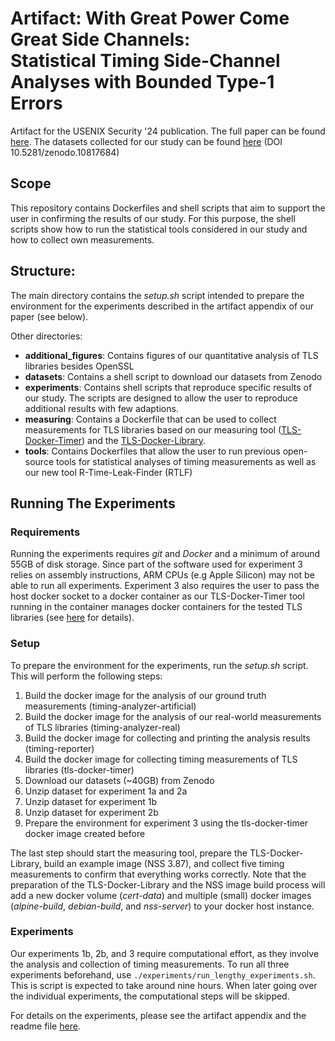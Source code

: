 # Artifact: With Great Power Come Great Side Channels: <br> Statistical Timing Side-Channel Analyses with Bounded Type-1 Errors

Artifact for the USENIX Security '24 publication. The full paper can be found [here](https://www.usenix.org/conference/usenixsecurity24/presentation/dunsche). The datasets collected for our study can be found [here](https://zenodo.org/records/10817685) (DOI 10.5281/zenodo.10817684)

## Scope
This repository contains Dockerfiles and shell scripts that aim to support the user in confirming the results of our study. For this purpose, the shell scripts show how to run the statistical tools considered in our study and how to collect own measurements.

## Structure:
The main directory contains the *setup.sh* script intended to prepare the environment for the experiments described in the artifact appendix of our paper (see below).

Other directories:
- **additional_figures**: Contains figures of our quantitative analysis of TLS libraries besides OpenSSL
- **datasets**: Contains a shell script to download our datasets from Zenodo
- **experiments**: Contains shell scripts that reproduce specific results of our study. The scripts are designed to allow the user to reproduce additional results with few adaptions.
- **measuring**: Contains a Dockerfile that can be used to collect measurements for TLS libraries based on our measuring tool ([TLS-Docker-Timer](https://github.com/tls-attacker/TLS-Docker-Library)) and the [TLS-Docker-Library](https://github.com/tls-attacker/TLS-Docker-Timer).
- **tools**: Contains Dockerfiles that allow the user to run previous open-source tools for statistical analyses of timing measurements as well as our new tool R-Time-Leak-Finder (RTLF)


## Running The Experiments

### Requirements
Running the experiments requires *git* and *Docker* and a minimum of around 55GB of disk storage. Since part of the software used for experiment 3 relies on assembly instructions, ARM CPUs (e.g Apple Silicon) may not be able to run all experiments. Experiment 3 also requires the user to pass the host docker socket to a docker container as our TLS-Docker-Timer tool running in the container manages docker containers for the tested TLS libraries (see [here](https://github.com/tls-attacker/TLS-Docker-Timer/blob/master/README.md) for details).

### Setup
To prepare the environment for the experiments, run the *setup.sh* script. This will perform the following steps:
1. Build the docker image for the analysis of our ground truth measurements (timing-analyzer-artificial)
2. Build the docker image for the analysis of our real-world measurements of TLS libraries (timing-analyzer-real)
3. Build the docker image for collecting and printing the analysis results (timing-reporter)
4. Build the docker image for collecting timing measurements of TLS libraries (tls-docker-timer)
5. Download our datasets (~40GB) from Zenodo
6. Unzip dataset for experiment 1a and 2a
7. Unzip dataset for experiment 1b
8. Unzip dataset for experiment 2b
9. Prepare the environment for experiment 3 using the tls-docker-timer docker image created before

The last step should start the measuring tool, prepare the TLS-Docker-Library, build an example image (NSS 3.87), and collect five timing measurements to confirm that everything works correctly. Note that the preparation of the TLS-Docker-Library and the NSS image build process will add a new docker volume (*cert-data*) and multiple (small) docker images (*alpine-build*, *debian-build*, and *nss-server*) to your docker host instance.


### Experiments

Our experiments 1b, 2b, and 3 require computational effort, as they involve the analysis and collection of timing measurements. To run all three experiments beforehand, use ```./experiments/run_lengthy_experiments.sh```. This is script is expected to take around nine hours. When later going over the individual experiments, the computational steps will be skipped.

For details on the experiments, please see the artifact appendix and the readme file [here](https://github.com/RUB-NDS/Artifacts-With-Great-Power-Come-Great-Side-Channels/tree/main/experiments).